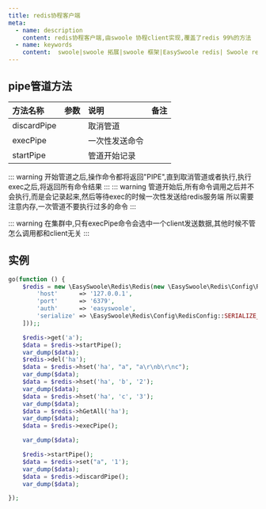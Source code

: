 ```yaml
---
title: redis协程客户端
meta:
  - name: description
    content: redis协程客户端,由swoole 协程client实现,覆盖了redis 99%的方法
  - name: keywords
    content:  swoole|swoole 拓展|swoole 框架|EasySwoole redis| Swoole redis协程客户端|swoole Redis|redis协程
---
```

## pipe管道方法

| 方法名称    | 参数 | 说明         | 备注 |
|:------------|:----|:-------------|:----|
| discardPipe |     | 取消管道      |     |
| execPipe    |     | 一次性发送命令 |     |
| startPipe   |     | 管道开始记录  |     |

::: warning
开始管道之后,操作命令都将返回"PIPE",直到取消管道或者执行,执行exec之后,将返回所有命令结果
:::
::: warning
管道开始后,所有命令调用之后并不会执行,而是会记录起来,然后等待exec的时候一次性发送给redis服务端
所以需要注意内存,一次管道不要执行过多的命令
:::

::: warning
在集群中,只有execPipe命令会选中一个client发送数据,其他时候不管怎么调用都和client无关
:::

## 实例
```php
go(function () {
    $redis = new \EasySwoole\Redis\Redis(new \EasySwoole\Redis\Config\RedisConfig([
        'host'      => '127.0.0.1',
        'port'      => '6379',
        'auth'      => 'easyswoole',
        'serialize' => \EasySwoole\Redis\Config\RedisConfig::SERIALIZE_NONE
    ]));;

    $redis->get('a');
    $data = $redis->startPipe();
    var_dump($data);
    $redis->del('ha');
    $data = $redis->hset('ha', "a", "a\r\nb\r\nc");
    var_dump($data);
    $data = $redis->hset('ha', 'b', '2');
    var_dump($data);
    $data = $redis->hset('ha', 'c', '3');
    var_dump($data);
    $data = $redis->hGetAll('ha');
    var_dump($data);
    $data = $redis->execPipe();

    var_dump($data);

    $redis->startPipe();
    $data = $redis->set("a", '1');
    var_dump($data);
    $data = $redis->discardPipe();
    var_dump($data);

});
```
